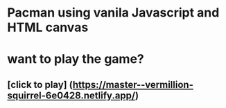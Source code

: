 # Pacman using vanila Javascript and HTML canvas

# want to play the game?

## [click to play] (https://master--vermillion-squirrel-6e0428.netlify.app/)
